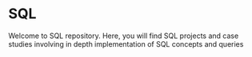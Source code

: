 # SQL
Welcome to SQL repository.
Here, you will find SQL projects and case studies involving in depth implementation of SQL concepts and queries
